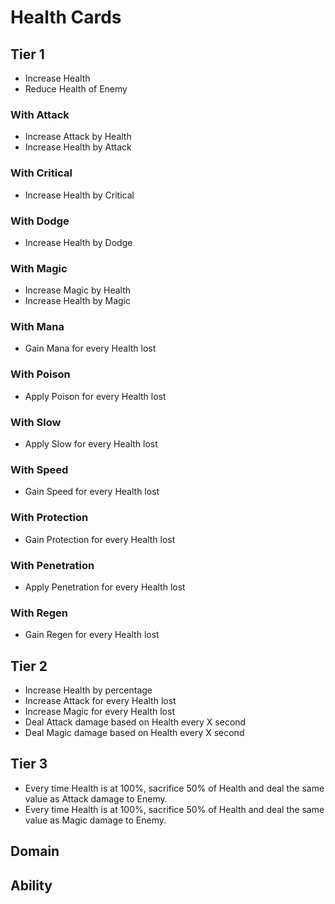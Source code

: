 # Health Cards

## Tier 1

- Increase Health
- Reduce Health of Enemy

### With Attack

- Increase Attack by Health
- Increase Health by Attack

### With Critical

- Increase Health by Critical

### With Dodge

- Increase Health by Dodge

### With Magic

- Increase Magic by Health
- Increase Health by Magic

### With Mana

- Gain Mana for every Health lost

### With Poison

- Apply Poison for every Health lost

### With Slow

- Apply Slow for every Health lost

### With Speed

- Gain Speed for every Health lost

### With Protection

- Gain Protection for every Health lost

### With Penetration

- Apply Penetration for every Health lost

### With Regen

- Gain Regen for every Health lost

## Tier 2

- Increase Health by percentage
- Increase Attack for every Health lost
- Increase Magic for every Health lost
- Deal Attack damage based on Health every X second
- Deal Magic damage based on Health every X second

## Tier 3

- Every time Health is at 100%, sacrifice 50% of Health and deal the same value as Attack damage to Enemy.
- Every time Health is at 100%, sacrifice 50% of Health and deal the same value as Magic damage to Enemy.

## Domain

## Ability
